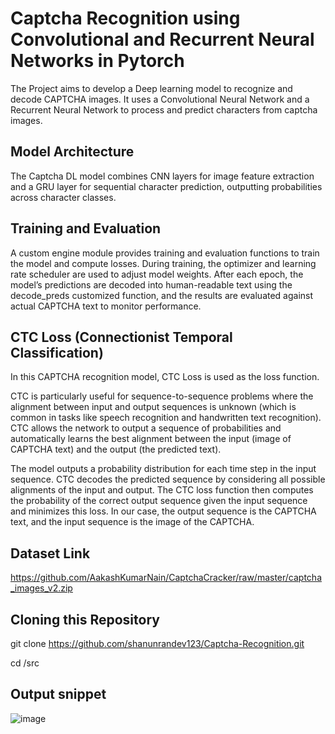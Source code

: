 # Captcha Recognition using Convolutional and Recurrent Neural Networks in Pytorch

The Project aims to develop a Deep learning model to recognize and decode CAPTCHA images. It uses a Convolutional Neural Network and a Recurrent Neural Network to process and predict characters from captcha images.

## Model Architecture
The Captcha DL model combines CNN layers for image feature extraction and a GRU layer for sequential character prediction, outputting probabilities across character classes.

## Training and Evaluation
A custom engine module provides training and evaluation functions to train the model and compute losses.
During training, the optimizer and learning rate scheduler are used to adjust model weights.
After each epoch, the model’s predictions are decoded into human-readable text using the decode_preds customized function, and the results are evaluated against actual CAPTCHA text to monitor performance.

## CTC Loss (Connectionist Temporal Classification)

In this CAPTCHA recognition model, CTC Loss is used as the loss function.

CTC is particularly useful for sequence-to-sequence problems where the alignment between input and output sequences is unknown (which is common in tasks like speech recognition and handwritten text recognition). CTC allows the network to output a sequence of probabilities and automatically learns the best alignment between the input (image of CAPTCHA text) and the output (the predicted text).

The model outputs a probability distribution for each time step in the input sequence.
CTC decodes the predicted sequence by considering all possible alignments of the input and output.
The CTC loss function then computes the probability of the correct output sequence given the input sequence and minimizes this loss.
In our case, the output sequence is the CAPTCHA text, and the input sequence is the image of the CAPTCHA.


## Dataset Link
https://github.com/AakashKumarNain/CaptchaCracker/raw/master/captcha_images_v2.zip

## Cloning this Repository
git clone https://github.com/shanunrandev123/Captcha-Recognition.git

cd /src





















## Output snippet

![image](https://github.com/user-attachments/assets/64884dee-9adf-4460-bb97-21ef80c31dc7)

